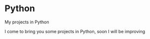 # Python
My projects in Python

I come to bring you some projects in Python, soon I will be improving
